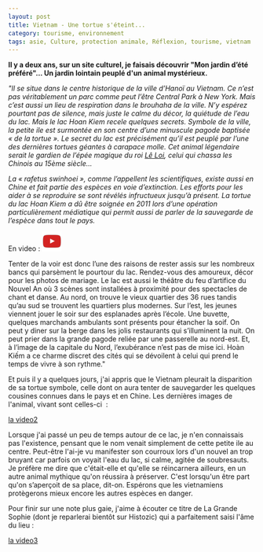 ```yaml
---
layout: post
title: Vietnam - Une tortue s'éteint...
category: tourisme, environnement
tags: asie, Culture, protection animale, Réflexion, tourisme, vietnam
---
```

**Il y a deux ans, sur un site culturel, je faisais découvrir "Mon jardin d’été préféré"... Un jardin lointain peuplé d'un animal mystérieux.**


*"Il se situe dans le centre historique de la ville d’Hanoï au Vietnam. Ce n’est pas véritablement un parc comme peut l’être Central Park à New York. Mais c’est aussi un lieu de respiration dans le brouhaha de la ville. N’y espérez pourtant pas de silence, mais juste le calme du décor, la quiétude de l’eau du lac. Mais le lac Hoan Kiem recele quelques secrets. Symbole de la ville, la petite ile est surmontée en son centre d’une minuscule pagode baptisée « de la tortue ». Le secret du lac est précisément qu’il est peuplé par l’une des dernières tortues géantes à carapace molle. Cet animal légendaire serait le gardien de l’épée magique du roi <a href="https://fr.wikipedia.org/wiki/L%C3%AA_L%E1%BB%A3i">Lê Loi</a>, celui qui chassa les Chinois au 15ème siècle…*

*La « rafetus swinhoei », comme l’appellent les scientifiques, existe aussi en Chine et fait partie des espèces en voie d’extinction. Les efforts pour les aider à se reproduire se sont révélés infructueux jusqu’à présent. La tortue du lac Hoan Kiem a dû être soignée en 2011 lors d’une opération particulièrement médiatique qui permit aussi de parler de la sauvegarde de l’espèce dans tout le pays.*

En video : [![video](/images/youtube.png)](https://www.youtube.com/watch?v=S0WpTmywexI)

Tenter de la voir est donc l’une des raisons de rester assis sur les nombreux bancs qui parsèment le pourtour du lac. Rendez-vous des amoureux, décor pour les photos de mariage. Le lac est aussi le théâtre du feu d’artifice du Nouvel An où 3 scènes sont installées à proximité pour des spectacles de chant et danse. Au nord, on trouve le vieux quartier des 36 rues tandis qu’au sud se trouvent les quartiers plus modernes. Sur l’est, les jeunes viennent jouer le soir sur des esplanades après l’école. Une buvette, quelques marchands ambulants sont présents pour étancher la soif. On peut y diner sur la berge dans les jolis restaurants qui s’illuminent la nuit. On peut prier dans la grande pagode reliée par une passerelle au nord-est. Et, à l’image de la capitale du Nord, l’exubérance n’est pas de mise ici. Hoàn Kiếm a ce charme discret des cités qui se dévoilent à celui qui prend le temps de vivre à son rythme."

Et puis il y a quelques jours, j'ai appris que le Vietnam pleurait la disparition de sa tortue symbole, celle dont on aura tenter de sauvegarder les quelques cousines connues dans le pays et en Chine. Les dernières images de l'animal, vivant sont celles-ci  :

[la video2](https://www.youtube.com/watch?v=sX8NPtW2CD8)

Lorsque j'ai passé un peu de temps autour de ce lac, je n'en connaissais pas l'existence, pensant que le nom venait simplement de cette petite ile au centre. Peut-être l'ai-je vu manifester son courroux lors d'un nouvel an trop bruyant car parfois on voyait l'eau du lac, si calme, agitée de soubresauts. Je préfère me dire que c'était-elle et qu'elle se réincarnera ailleurs, en un autre animal mythique qu'on réussira à préserver. C'est lorsqu'un être part qu'on s’aperçoit de sa place, dit-on. Espérons que les vietnamiens protègerons mieux encore les autres espèces en danger.

Pour finir sur une note plus gaie, j'aime à écouter ce titre de La Grande Sophie (dont je reparlerai bientôt sur Histozic) qui a parfaitement saisi l'âme du lieu :

[la video3](https://www.youtube.com/watch?v=ggEfvsgr-ok)

